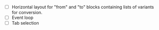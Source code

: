 - [ ] Horizontal layout for "from" and "to" blocks containing lists of variants for conversion.
- [ ] Event loop
- [ ] Tab selection

